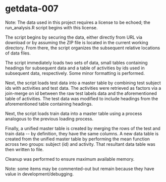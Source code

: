 getdata-007
===========

Note: The data used in this project requires a license to be echoed; the run_analysis.R script begins with this license.

The script begins by securing the data, either directly from URL via download or by assuming the ZIP file is located in the current working directory.  From there, the script organizes the subsequent relative locations of data files.

The script immediately loads two sets of data, small tables containing headings for subsequent data and a table of activities by ids used in subsequent data, respectively.  Some minor formatting is performed.

Next, the script loads test data into a master table by combining test subject ids with activities and test data.  The activities were retrieved as factors via a join-merge on id between the raw test labels data and the aforementioned table of activities.  The test data was modified to include headings from the aforementioned table containing headings.

Next, the script loads train data into a master table using a process analogous to the previous loading process.

Finally, a unified master table is created by merging the rows of the test and train data -- by definition, they have the same columns.  A new data table is created from the unified master table by performing the mean function across two groups: subject (id) and activity.  That resultant data table was then written to file.

Cleanup was performed to ensure maximum available memory.

Note: some items may be commented-out but remain because they have value in development/debugging.